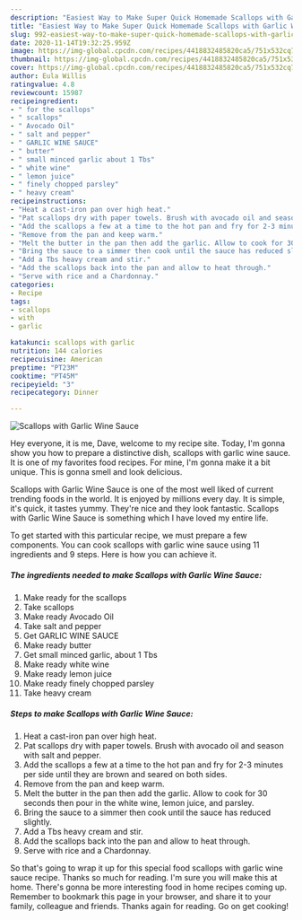 ```yaml
---
description: "Easiest Way to Make Super Quick Homemade Scallops with Garlic Wine Sauce"
title: "Easiest Way to Make Super Quick Homemade Scallops with Garlic Wine Sauce"
slug: 992-easiest-way-to-make-super-quick-homemade-scallops-with-garlic-wine-sauce
date: 2020-11-14T19:32:25.959Z
image: https://img-global.cpcdn.com/recipes/4418832485820ca5/751x532cq70/scallops-with-garlic-wine-sauce-recipe-main-photo.jpg
thumbnail: https://img-global.cpcdn.com/recipes/4418832485820ca5/751x532cq70/scallops-with-garlic-wine-sauce-recipe-main-photo.jpg
cover: https://img-global.cpcdn.com/recipes/4418832485820ca5/751x532cq70/scallops-with-garlic-wine-sauce-recipe-main-photo.jpg
author: Eula Willis
ratingvalue: 4.8
reviewcount: 15987
recipeingredient:
- " for the scallops"
- " scallops"
- " Avocado Oil"
- " salt and pepper"
- " GARLIC WINE SAUCE"
- " butter"
- " small minced garlic about 1 Tbs"
- " white wine"
- " lemon juice"
- " finely chopped parsley"
- " heavy cream"
recipeinstructions:
- "Heat a cast-iron pan over high heat."
- "Pat scallops dry with paper towels. Brush with avocado oil and season with salt and pepper."
- "Add the scallops a few at a time to the hot pan and fry for 2-3 minutes per side until they are brown and seared on both sides."
- "Remove from the pan and keep warm."
- "Melt the butter in the pan then add the garlic. Allow to cook for 30 seconds then pour in the white wine, lemon juice, and parsley."
- "Bring the sauce to a simmer then cook until the sauce has reduced slightly."
- "Add a Tbs heavy cream and stir."
- "Add the scallops back into the pan and allow to heat through."
- "Serve with rice and a Chardonnay."
categories:
- Recipe
tags:
- scallops
- with
- garlic

katakunci: scallops with garlic 
nutrition: 144 calories
recipecuisine: American
preptime: "PT23M"
cooktime: "PT45M"
recipeyield: "3"
recipecategory: Dinner

---
```



![Scallops with Garlic Wine Sauce](https://img-global.cpcdn.com/recipes/4418832485820ca5/751x532cq70/scallops-with-garlic-wine-sauce-recipe-main-photo.jpg)

Hey everyone, it is me, Dave, welcome to my recipe site. Today, I'm gonna show you how to prepare a distinctive dish, scallops with garlic wine sauce. It is one of my favorites food recipes. For mine, I'm gonna make it a bit unique. This is gonna smell and look delicious.

Scallops with Garlic Wine Sauce is one of the most well liked of current trending foods in the world. It is enjoyed by millions every day. It is simple, it's quick, it tastes yummy. They're nice and they look fantastic. Scallops with Garlic Wine Sauce is something which I have loved my entire life.




To get started with this particular recipe, we must prepare a few components. You can cook scallops with garlic wine sauce using 11 ingredients and 9 steps. Here is how you can achieve it.

<!--inarticleads1-->

##### The ingredients needed to make Scallops with Garlic Wine Sauce:

1. Make ready  for the scallops
1. Take  scallops
1. Make ready  Avocado Oil
1. Take  salt and pepper
1. Get  GARLIC WINE SAUCE
1. Make ready  butter
1. Get  small minced garlic, about 1 Tbs
1. Make ready  white wine
1. Make ready  lemon juice
1. Make ready  finely chopped parsley
1. Take  heavy cream




<!--inarticleads2-->

##### Steps to make Scallops with Garlic Wine Sauce:

1. Heat a cast-iron pan over high heat.
1. Pat scallops dry with paper towels. Brush with avocado oil and season with salt and pepper.
1. Add the scallops a few at a time to the hot pan and fry for 2-3 minutes per side until they are brown and seared on both sides.
1. Remove from the pan and keep warm.
1. Melt the butter in the pan then add the garlic. Allow to cook for 30 seconds then pour in the white wine, lemon juice, and parsley.
1. Bring the sauce to a simmer then cook until the sauce has reduced slightly.
1. Add a Tbs heavy cream and stir.
1. Add the scallops back into the pan and allow to heat through.
1. Serve with rice and a Chardonnay.




So that's going to wrap it up for this special food scallops with garlic wine sauce recipe. Thanks so much for reading. I'm sure you will make this at home. There's gonna be more interesting food in home recipes coming up. Remember to bookmark this page in your browser, and share it to your family, colleague and friends. Thanks again for reading. Go on get cooking!
